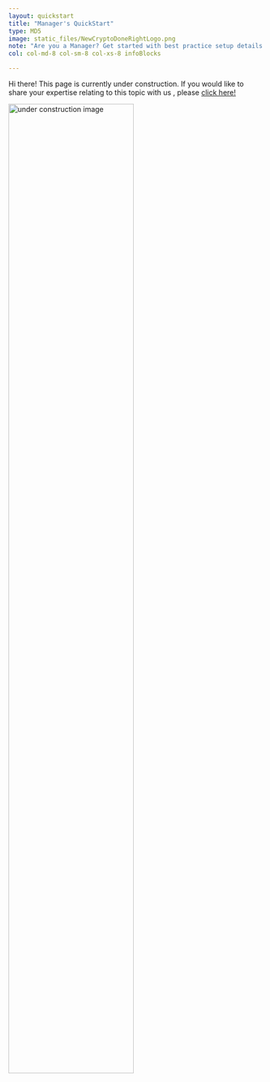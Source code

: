 ```yaml
---
layout: quickstart
title: "Manager's QuickStart"
type: MD5
image: static_files/NewCryptoDoneRightLogo.png
note: "Are you a Manager? Get started with best practice setup details above."
col: col-md-8 col-sm-8 col-xs-8 infoBlocks

---
```

Hi there! This page is currently under construction. If you would like to share your expertise relating to this topic with us , please <a href="CryptoDoneRight/CONTRIBUTING-template.md">click here!</a>

<img src="/dev/static_files/under_construction.jpg" style="width:70%;height:70%;" alt="under construction image">
